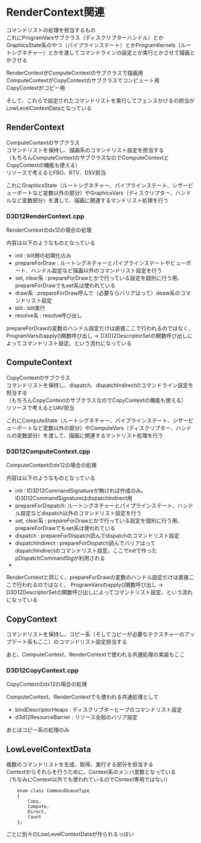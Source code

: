 # RenderContext関連
コマンドリストの処理を担当するもの  
これにProgramVarsサブクラス（ディスクリプターハンドル）とかGraphicsState系のやつ（パイプラインステート）とかProgramKernels（ルートシグネチャー）とかを渡してコマンドラインの設定とか実行とかさせて描画とかさせる  

RenderContextがComputeContextのサブクラスで描画用  
ComputeContextがCopyContextのサブクラスでコンピュート用  
CopyContextがコピー用  

そして、これらで設定されたコマンドリストを実行してフェンスかけるの担当がLowLevelContextDataとなっている  

## RenderContext
ComputeContextのサブクラス  
コマンドリストを保持し、描画系のコマンドリスト設定を担当する  
（もちろんComputeContextのサブクラスなのでComputeContextとCopyContextの機能も使える）  
リソースで考えるとFBO、RTV、DSV担当  

これにGraphicsState（ルートシグネチャー、パイプラインステート、シザービューポートなど変数以外の部分）やGraphicsVars（ディスクリプター、ハンドルなど変数部分）を渡して、描画に関連するマンドリスト処理を行う  

### D3D12RenderContext.cpp
RenderContextのdx12の場合の処理  

内容は以下のようなものとなっている  
- init : blit用の初期化のみ  
- prepareForDraw : ルートシグネチャーとパイプラインステートやビューポート、ハンドル設定など描画以外のコマンドリスト設定を行う
- set, clear系 : prepareForDrawとかで行っている設定を個別に行う用、prepareForDrawでもset系は使われている  
- draw系 : prepareForDraw呼んで（必要ならバリアはって）deaw系のコマンドリスト設定  
- blit : blit実行  
- resolve系 : resolve呼び出し  

prepareForDrawの変数のハンドル設定だけは直接ここで行われるのではなく、  ProgramVarsのapply()関数呼び出し -> D3D12DescriptorSetの関数呼び出しによってコマンドリスト設定、という流れになっている  

## ComputeContext
CopyContextのサブクラス  
コマンドリストを保持し、dispatch、dispatchIndirectのコマンドライン設定を担当する  
（もちろんCopyContextのサブクラスなのでCopyContextの機能も使える）  
リソースで考えるとUAV担当   

これにComputeState（ルートシグネチャー、パイプラインステート、シザービューポートなど変数以外の部分）やComputeVars（ディスクリプター、ハンドルの変数部分）を渡して、描画に関連するマンドリスト処理を行う  


### D3D12ComputeContext.cpp
ComputeContextのdx12の場合の処理  

内容は以下のようなものとなっている  
- init : ID3D12CommandSignatureが無ければ作成のみ。ID3D12CommandSignatureはdispatchIndirect用
- prepareForDispatch: ルートシグネチャーとパイプラインステート、ハンドル設定などdispatch以外のコマンドリスト設定を行う
- set, clear系 : prepareForDrawとかで行っている設定を個別に行う用、prepareForDrawでもset系は使われている  
- dispatch : prepareForDispatch読んでdispatchのコマンドリスト設定  
- dispatchIndirect : prepareForDispatch読んでバリアはってdispatchIndirectのコマンドリスト設定。ここでinitで作ったpDispatchCommandSigが利用される  
- 
RenderContextと同じく、prepareForDrawの変数のハンドル設定だけは直接ここで行われるのではなく、  ProgramVarsのapply()関数呼び出し -> D3D12DescriptorSetの関数呼び出しによってコマンドリスト設定、という流れになっている  

## CopyContext
コマンドリストを保持し、コピー系（そしてコピーが必要なテクスチャーのアップデート系もここ）のコマンドリスト設定担当する  

あと、ComputeContext、RenderContextで使われる共通処理の実装もここ   

### D3D12CopyContext.cpp
CopyContextのdx12の場合の処理  

ComputeContext、RenderContextでも使われる共通処理として
- bindDescriptorHeaps : ディスクリプターヒープのコマンドリスト設定
- d3d12ResourceBarrier : リソース全般のバリア設定

あとはコピー系の処理のみ  

## LowLevelContextData
複数のコマンドリストを生成、取得、実行する部分を担当する  
Contextからそれらを行うために、Context系のメンバ変数となっている  
（ちなみにContext以外でも使われているのでContext専用ではない）  

        enum class CommandQueueType
        {
            Copy,
            Compute,
            Direct,
            Count
        };
ごとに別々のLowLevelContextDataが作られるっぽい  


<!--stackedit_data:
eyJoaXN0b3J5IjpbLTEwMjEzOTExNjcsLTk4ODc5ODkxMSw4MT
I2NTM3NTAsLTY4ODY4ODM1NCwzNDk0OTM0MjksLTExNjE3NzY3
NTYsMTMxNjAwMDUyMSwxMzk3MDQzNDg0LDEwNjI4ODE3MTQsLT
Q0ODUwNTEyOCwxODE5ODM0ODgyLC0xMzIwNzU3ODIsLTEzMjMx
OTMwOTYsMTEwMDg2OTE0MiwyODM0NTA2OTksOTQ0NTE1MDkzLC
0yODA1MzE0NjYsMTU0NjAyMDUwOCw5NTY5MjcxMTIsNTc1MDkx
ODk1XX0=
-->